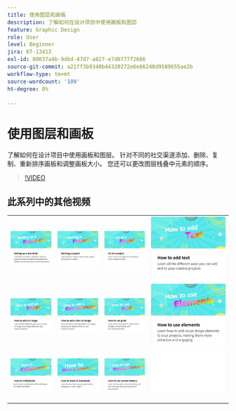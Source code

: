 ```yaml
---
title: 使用图层和画板
description: 了解如何在设计项目中使用画板和图层
feature: Graphic Design
role: User
level: Beginner
jira: KT-13413
exl-id: 80037a4b-9d6d-47d7-a827-e7d0777f2666
source-git-commit: a21ff3b9340b44320272e6e66248d9589655ae2b
workflow-type: tm+mt
source-wordcount: '109'
ht-degree: 0%

---
```


# 使用图层和画板

了解如何在设计项目中使用画板和图层。 针对不同的社交渠道添加、删除、复制、重新排序画板和调整画板大小。 您还可以更改图层栈叠中元素的顺序。

>[!VIDEO](https://video.tv.adobe.com/v/3447075?quality=12&learn=on&hidetitle=true&captions=chi_hans)

## 此系列中的其他视频

<table style="table-layout:fixed">
<tr>
 <td>
      <a href="brand.md">
         <img alt="设置品牌套件" src="assets/brand.png" />
      </a>
  </td>
   <td>
      <a href="new-project.md">
         <img alt="启动项目" src="assets/starting-a-project.png" />
      </a>
  </td>
   <td>
      <a href="workspace.md">
         <img alt="项目的UX" src="assets/workspace.png" />
      </a>
  </td>
  <td>
      <a href="text-effects.md">
         <img alt="如何添加文本" src="assets/text-effects.png" />
      </a>
  </td>
</tr>
<tr>
   <td>
      <a href="image-effects.md">
         <img alt="如何添加图像" src="assets/image-effects.png" />
      </a>
  </td>
   <td>
      <a href="add-gen-ai-image.md">
         <img alt="如何添加Gen AI图像" src="assets/gen-ai-image.png" />
      </a>
  </td>
   <td>
      <a href="grids.md">
         <img alt="如何使用网格" src="assets/grids.png" />
      </a>
  </td>
   <td>
         <a href="add-design-assets.md">
            <img alt="如何使用元素" src="assets/design-assets.png" />
         </a>
   </td>
</tr>
<tr>
   <td>
   <a href="collaborate.md">
      <img alt="如何协作" src="assets/collaborate.png" />
   </a>
   </td>
   <td>
   <a href="share.md">
      <img alt="如何共享和下载" src="assets/share.png" />
   </a>
   </td>
   <td>
   <a href="version-history.md">
      <img alt="如何使用版本历史记录" src="assets/version-history.png" />
   </a>
   </td>
   <td>
      <img alt="间隔物" src="../assets/Whitespacer.png" />
      <div>
      <br>
   </td>
</tr>
</table>

